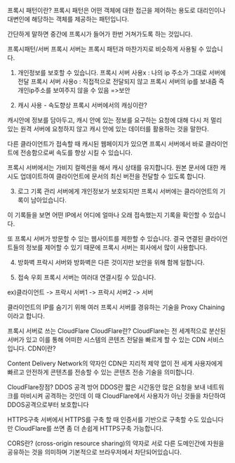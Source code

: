 프록시 패턴이란?
프록시 패턴은 어떤 객체에 대한 접근을 제어하는 용도로 대리인이나 대변인에 해당하는 객체를 제공하는 패턴입니다.

간단하게 말하면 중간에 프록시가 들어가 한번 거쳐가도록 하는 것입니다.

프록시패턴/서버
프록시 서버는 프록시 패턴과 마찬가지로 비슷하게 사용될 수 있습니다.

1. 개인정보를 보호할 수 있습니다.
   프록시 서버 사용x : 나의 ip 주소가 그대로 서버에 전달
   프록시 서버 사용o : 직접적으로 전달되지 않고 프록시 서버의 ip를 보내줌
   즉 개인ip주소를 보여주지 않을 수 있음 =>보안

2. 캐시 사용 - 속도향상
   프록시 서버에서의 캐싱이란?

캐시안에 정보를 담아두고, 캐시 안에 있는 정보를 요구하는 요청에 대해 다시 저 멀리 있는 원격 서버에 요청하지 않고 캐시 안에 있는 데이터를 활용하는 것을 말한다.

다른 클라이언트가 접속할 때 캐시된 웹페이지가 있으면 프록시 서버에서 바로 클라이언트에 전송함으로써 속도를 향상 시킬 수 있습니다.

프록시 서버에서는 가비지 컬렉션을 해서 캐시 상태를 유지합니다.
원본 문서에 대한 캐시도 업데이트하여 클라이언트에 문서의 최신 버전을 전달할 수 있도록 합니다.

3. 로그 기록 관리
   서버에게 개인정보가 보호되지만 프록시 서버에는 클라이언트의 기록이 남아있습니다.

이 기록들을 보면 어떤 IP에서 어디에 얼마나 오래 접속했는지 기록을 확인할 수 있습니다.

또 프록시 서버가 방문할 수 있는 웹사이트를 제한할 수 있습니다.
결국 연결된 클라이언트들의 정보를 제어할 수 있기 때문에 프록시 서버는 회사에서 많이 사용합니다.

4. 방화벽
   프락시 서버와 방화벽은 다른 것이지만 보안을 위해 함께 일합니다.

5. 접속 우회
   프록시 서버는 여러대 연결시킬 수 있습니다.

ex)클라이언트 -> 프락시 서버1 -> 프락시 서버2 -> 서버

클라이언트의 IP를 숨기기 위해 여러 프록시 서버를 경유하는 기술을 Proxy Chaining 이라고 합니다.

프록시 서버로 쓰는 CloudFlare
CloudFlare란?
CloudFlare는 전 세계적으로 분산된 서버가 있고 이를 통해 어떠한 시스템의 콘텐츠 전달을 빠르게 할 수 있는 CDN 서비스입니다.
CDN이란?

Content Delivery Network의 약자인 CDN은 지리적 제약 없이 전 세계 사용자에게 빠르고 안전하게 콘텐츠를 전송할 수 있는 콘텐츠 전송 기술을 의미합니다.

CloudFlare장점?
DDOS 공격 방어
DDOS란 짧은 시간동안 많은 요청을 보내 네트워크를 마비시켜 공격하는 것인데 이 때 CloudFlare에서 사용자가 아닌 것들을 차단하여 DDOS공격으로부터 보호합니다

HTTPS구축
서버에서 HTTPS를 구축 할 때 인증서를 기반으로 구축할 수도 있습니다만 CloudFlare를 쓰면 좀 더 손쉽게 HTTPS구축 가능합니다.

CORS란?
(cross-origin resource sharing)의 약자로 서로 다른 도메인간에 자원을 공유하는 것을 의미하며 기본적으로 브라우저에서 차단되어있습니다.
